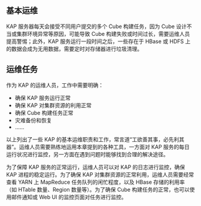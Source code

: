 ## 基本运维

KAP 服务器每天会接受不同用户提交的多个 Cube 构建任务，因为 Cube 设计不当或集群环境异常等原因，可能导致 Cube 构建失败或时间过长，需要运维人员提高警惕；此外，KAP 服务运行一段时间之后，一些存在于 HBase 或 HDFS 上的数据会成为无用数据，需要定时对存储器进行垃圾清理。

## 运维任务

作为 KAP 的运维人员，工作中需要明确：
* 确保 KAP 服务运行正常
* 确保 KAP 对集群资源的利用正常
* 确保 Cube 构建任务正常
* 灾难备份和恢复
* ……

以上列出了一些 KAP 的基本运维职责和工作，常言道“工欲善其事，必先利其器”。运维人员需要熟练地运用本章提到的各种工具，一方面对 KAP 服务的每日运行状况进行监控，另一方面在遇到问题时能够找到合理的解决途径。

为了保障 KAP 服务的正常运行，运维人员可以对 KAP 的日志进行监控，确保 KAP 进程的稳定运行。为了确保 KAP 对集群资源的正常利用，运维人员需要经常查看 YARN 上 MapReduce 任务队列的闲忙程度，以及 HBase 存储的利用率（如 HTable 数量、Region 数量等）。为了确保 Cube 构建任务的正常，也可以使用邮件通知或 Web UI 的监控页面对任务进行监控。